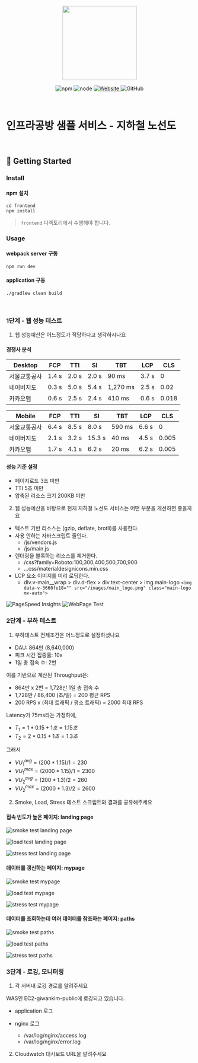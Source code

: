 <p align="center">
    <img width="200px;" src="https://raw.githubusercontent.com/woowacourse/atdd-subway-admin-frontend/master/images/main_logo.png"/>
</p>
<p align="center">
  <img alt="npm" src="https://img.shields.io/badge/npm-%3E%3D%205.5.0-blue">
  <img alt="node" src="https://img.shields.io/badge/node-%3E%3D%209.3.0-blue">
  <a href="https://edu.nextstep.camp/c/R89PYi5H" alt="nextstep atdd">
    <img alt="Website" src="https://img.shields.io/website?url=https%3A%2F%2Fedu.nextstep.camp%2Fc%2FR89PYi5H">
  </a>
  <img alt="GitHub" src="https://img.shields.io/github/license/next-step/atdd-subway-service">
</p>

<br>

# 인프라공방 샘플 서비스 - 지하철 노선도

<br>

## 🚀 Getting Started

### Install

#### npm 설치

```
cd frontend
npm install
```

> `frontend` 디렉토리에서 수행해야 합니다.

### Usage

#### webpack server 구동

```
npm run dev
```

#### application 구동

```
./gradlew clean build
```

<br>

### 1단계 - 웹 성능 테스트

1. 웹 성능예산은 어느정도가 적당하다고 생각하시나요

#### 경쟁사 분석

| Desktop      | FCP   | TTI   | SI    | TBT      | LCP   | CLS   |
| ------------ | ----- | ----- | ----- | -------- | ----- | ----- |
| 서울교통공사 | 1.4 s | 2.0 s | 2.0 s | 90 ms    | 3.7 s | 0     |
| 네이버지도   | 0.3 s | 5.0 s | 5.4 s | 1,270 ms | 2.5 s | 0.02  |
| 카카오맵     | 0.6 s | 2.5 s | 2.4 s | 410 ms   | 0.6 s | 0.018 |

| Mobile       | FCP   | TTI   | SI     | TBT    | LCP   | CLS   |
| ------------ | ----- | ----- | ------ | ------ | ----- | ----- |
| 서울교통공사 | 6.4 s | 8.5 s | 8.0 s  | 590 ms | 6.6 s | 0     |
| 네이버지도   | 2.1 s | 3.2 s | 15.3 s | 40 ms  | 4.5 s | 0.005 |
| 카카오맵     | 1.7 s | 4.1 s | 6.2 s  | 20 ms  | 6.2 s | 0.005 |

#### 성능 기준 설정

- 페이지로드 3초 미만
- TTI 5초 미만
- 압축된 리소스 크기 200KB 미만

2. 웹 성능예산을 바탕으로 현재 지하철 노선도 서비스는 어떤 부분을 개선하면 좋을까요

- 텍스트 기반 리소스는 (gzip, deflate, brotli)를 사용한다.
- 사용 안하는 자바스크립트 줄인다.
  - /js/vendors.js
  - /js/main.js
- 렌더링을 블록하는 리소스를 제거한다.
  - /css?family=Roboto:100,300,400,500,700,900
  - …css/materialdesignicons.min.css
- LCP 요소 이미지를 미리 로딩한다.
  - div.v-main\_\_wrap > div.d-flex > div.text-center > img.main-logo
    `<img data-v-3660fe18="" src="/images/main_logo.png" class="main-logo mx-auto">`

![PageSpeed Insights](images/pagespeed.png)
![WebPage Test](images/webpagetest.jpeg)

### 2단계 - 부하 테스트

1. 부하테스트 전제조건은 어느정도로 설정하셨나요

- DAU: 864만 (8,640,000)
- 피크 시간 집중률: 10x
- 1일 총 접속 수: 2번

이를 기반으로 계산된 Throughput은:

- 864만 x 2번 = 1,728만 1일 총 접속 수
- 1,728만 / 86,400 (초/일) = 200 평균 RPS
- 200 RPS x (최대 트래픽 / 평소 트래픽) = 2000 최대 RPS

Latency가 75ms라는 가정하에,

- $T_1 = 1 * 0.15 + 1초 = 1.15초$
- $T_2 = 2 * 0.15 + 1초 = 1.3초$

그래서

- $VU_1^{avg} = (200 * 1.15) / 1 = 230$
- $VU_1^{max} = (2000 * 1.15) / 1 = 2300$
- $VU_2^{avg} = (200 * 1.3) / 2 = 260$
- $VU_2^{max} = (2000 * 1.3) / 2 = 2600$

2. Smoke, Load, Stress 테스트 스크립트와 결과를 공유해주세요

#### 접속 빈도가 높은 페이지: landing page

![smoke test landing page](images/landing/smoke.png)

![load test landing page](images/landing/load.png)

![stress test landing page](images/landing/stress.png)

#### 데이터를 갱신하는 페이지: mypage

![smoke test mypage](images/mypage/smoke.png)

![load test mypage](images/mypage/load.png)

![stress test mypage](images/mypage/stress.png)

#### 데이터를 조회하는데 여러 데이터를 참조하는 페이지: paths

![smoke test paths](images/paths/smoke.png)

![load test paths](images/paths/load.png)

![stress test paths](images/paths/stress.png)

### 3단계 - 로깅, 모니터링

1. 각 서버내 로깅 경로를 알려주세요

WAS인 EC2-giwankim-public에 로깅되고 있습니다.

- application 로그

- nginx 로그
  - /var/log/nginx/access.log
  - /var/log/nginx/error.log

2. Cloudwatch 대시보드 URL을 알려주세요

